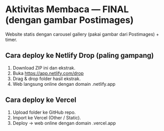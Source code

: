 # Aktivitas Membaca — FINAL (dengan gambar Postimages)

Website statis dengan carousel gallery (pakai gambar dari Postimages) + timer.

## Cara deploy ke Netlify Drop (paling gampang)
1. Download ZIP ini dan ekstrak.
2. Buka https://app.netlify.com/drop
3. Drag & drop folder hasil ekstrak.
4. Web langsung online dengan domain .netlify.app

## Cara deploy ke Vercel
1. Upload folder ke GitHub repo.
2. Import ke Vercel (Other / Static).
3. Deploy → web online dengan domain .vercel.app

